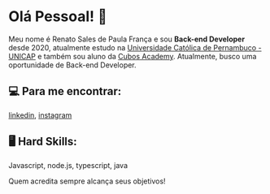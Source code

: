 # Olá Pessoal! :no_good:

Meu nome é Renato Sales de Paula França e sou **Back-end Developer** desde 2020, atualmente estudo na [Universidade Católica de Pernambuco - UNICAP](https://portal.unicap.br/) e também sou aluno da [Cubos Academy](https://cubos.academy/). Atualmente, busco uma oportunidade de Back-end Developer.

## :computer: Para me encontrar:
[linkedin](https://www.linkedin.com/in/renato-sales-desenvolvedor/), [instagram](https://www.instagram.com/renato.sales.92)

## :desktop_computer: Hard Skills:
Javascript, node.js, typescript, java



Quem acredita sempre alcança seus objetivos!
